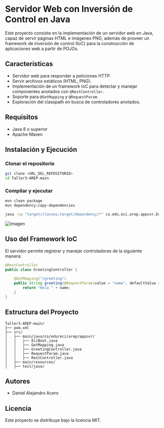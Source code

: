 # Servidor Web con Inversión de Control en Java

Este proyecto consiste en la implementación de un servidor web en Java, capaz de servir páginas HTML e imágenes PNG, además de proveer un framework de inversión de control (IoC) para la construcción de aplicaciones web a partir de POJOs.

## Características
- Servidor web para responder a peticiones HTTP.
- Servir archivos estáticos (HTML, PNG).
- Implementación de un framework IoC para detectar y manejar componentes anotados con `@RestController`.
- Soporte para `@GetMapping` y `@RequestParam`.
- Exploración del classpath en busca de controladores anotados.

## Requisitos
- Java 8 o superior
- Apache Maven

## Instalación y Ejecución
### Clonar el repositorio
```sh
git clone <URL_DEL_REPOSITORIO>
cd Taller3-AREP-main
```

### Compilar y ejecutar
```sh
mvn clean package
mvn dependency:copy-dependencies

java -cp "target/classes;target/dependency/*" co.edu.eci.arep.appsvr.EciBoot co.edu.eci.arep.appsvr.GreetingController
```
![imagen](https://github.com/user-attachments/assets/f962a8f0-b91c-44ff-924e-e08c64f93580)


## Uso del Framework IoC
El servidor permite registrar y manejar controladores de la siguiente manera:

```java
@RestController
public class GreetingController {
    
    @GetMapping("/greeting")
    public String greeting(@RequestParam(value = "name", defaultValue = "World") String name) {
        return "Hola " + name;
    }
}
```

## Estructura del Proyecto
```
Taller3-AREP-main/
├── pom.xml
├── src/
│   ├── main/java/co/edu/eci/arep/appsvr/
│   │   ├── EciBoot.java
│   │   ├── GetMapping.java
│   │   ├── GreetingController.java
│   │   ├── RequestParam.java
│   │   ├── RestController.java
│   ├── main/resources/
│   ├── test/java/
```

## Autores
- Daniel Alejandro Acero

## Licencia
Este proyecto se distribuye bajo la licencia MIT.

